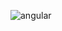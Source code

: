 ![angular](https://socialify.git.ci/angular/angular/image?description=1&font=Bitter&forks=1&issues=1&language=1&owner=1&pattern=Signal&pulls=1&stargazers=1&theme=Light)